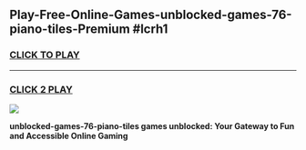 
## Play-Free-Online-Games-unblocked-games-76-piano-tiles-Premium #lcrh1
<h3>
<a href="https://premium.freeplayer.one?title=unblocked-games-76-piano-tiles&ref=8M">CLICK TO PLAY</a></h3>
<hr>

<h3>
<a href="https://premium.freeplayer.one?title=unblocked-games-76-piano-tiles&ref=8M">CLICK 2 PLAY</a>
  
</h3>

<a href="https://premium.freeplayer.one?title=unblocked-games-76-piano-tiles&ref=8M"><img src="https://clearcache.store/games.png"></a>


**unblocked-games-76-piano-tiles games unblocked: Your Gateway to Fun and Accessible Online Gaming**
